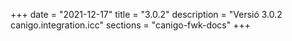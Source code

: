 +++
date        = "2021-12-17"
title       = "3.0.2"
description = "Versió 3.0.2 canigo.integration.icc"
sections    = "canigo-fwk-docs"
+++